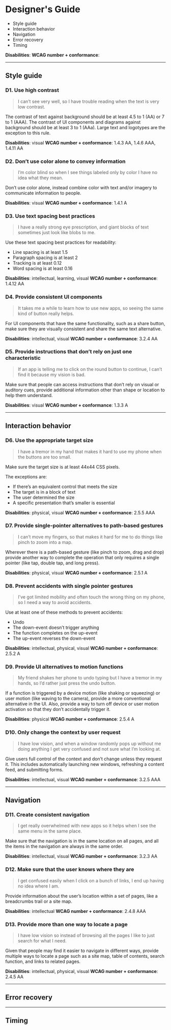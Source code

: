 # Designer's Guide
* Style guide
* Interaction behavior
* Navigation
* Error recovery
* Timing

**Disabilities**:
**WCAG number + conformance**:

***

## Style guide

### D1. Use high contrast
> I can’t see very well, so I have trouble reading when the text is very low contrast.

The contrast of text against background should be at least 4.5 to 1 (AA) or 7 to 1 (AAA). The contrast of UI components and diagrams against background should be at least 3 to 1 (AAa). Large text and logotypes are the exception to this rule.

**Disabilities**: visual
**WCAG number + conformance**: 1.4.3 AA, 1.4.6 AAA, 1.4.11 AA

### D2. Don’t use color alone to convey information
> I’m color blind so when I see things labeled only by color I have no idea what they mean.

Don’t use color alone, instead combine color with text and/or imagery to communicate information to people.

**Disabilities**: visual
**WCAG number + conformance**: 1.4.1 A

### D3. Use text spacing best practices
> I have a really strong eye prescription, and giant blocks of text sometimes just look like blobs to me.

Use these text spacing best practices for readability:
* Line spacing is at least 1.5
* Paragraph spacing is at least 2
* Tracking is at least 0.12
* Word spacing is at least 0.16

**Disabilities**: intellectual, learning, visual
**WCAG number + conformance**: 1.4.12 AA

### D4. Provide consistent UI components
> It takes me a while to learn how to use new apps, so seeing the same kind of button really helps.

For UI components that have the same functionality, such as a share button, make sure they are visually consistent and share the same text alternative.

**Disabilities**: intellectual, visual
**WCAG number + conformance**: 3.2.4 AA

### D5. Provide instructions that don’t rely on just one characteristic
> If an app is telling me to click on the round button to continue, I can’t find it because my vision is bad.

Make sure that people can access instructions that don’t rely on visual or auditory cues, provide additional information other than shape or location to help them understand.

**Disabilities**: visual
**WCAG number + conformance**: 1.3.3 A

***

## Interaction behavior

### D6. Use the appropriate target size
> I have a tremor in my hand that makes it hard to use my phone when the buttons are too small.

Make sure the target size is at least 44x44 CSS pixels.

The exceptions are:
* If there’s an equivalent control that meets the size
* The target is in a block of text
* The user determined the size
* A specific presentation that’s smaller is essential

**Disabilities**: physical, visual
**WCAG number + conformance**: 2.5.5 AAA

### D7. Provide single-pointer alternatives to path-based gestures
> I can’t move my fingers, so that makes it hard for me to do things like pinch to zoom into a map.

Wherever there is a path-based gesture (like pinch to zoom, drag and drop) provide another way to complete the operation that only requires a single pointer (like tap, double tap, and long press).

**Disabilities**: physical, visual
**WCAG number + conformance**: 2.5.1 A

### D8. Prevent accidents with single pointer gestures
> I’ve got limited mobility and often touch the wrong thing on my phone, so I need a way to avoid accidents.

Use at least one of these methods to prevent accidents:
* Undo
* The down-event doesn’t trigger anything
* The function completes on the up-event
* The up-event reverses the down-event

**Disabilities**: intellectual, physical, visual
**WCAG number + conformance**: 2.5.2 A

### D9. Provide UI alternatives to motion functions
> My friend shakes her phone to undo typing but I have a tremor in my hands, so I’d rather just press the undo button.

If a function is triggered by a device motion (like shaking or squeezing) or user motion (like waving to the camera), provide a more conventional alternative in the UI. Also, provide a way to turn off device or user motion activation so that they don’t accidentally trigger it.

**Disabilities**: physical
**WCAG number + conformance**: 2.5.4 A

### D10. Only change the context by user request
> I have low vision, and when a window randomly pops up without me doing anything I get very confused and not sure what I’m looking at.

Give users full control of the context and don’t change unless they request it. This includes automatically launching new windows, refreshing a content feed, and submitting forms.

**Disabilities**: intellectual, visual
**WCAG number + conformance**: 3.2.5 AAA

***

## Navigation

### D11. Create consistent navigation
> I get really overwhelmed with new apps so it helps when I see the same menu in the same place.

Make sure that the navigation is in the same location on all pages, and all the items in the navigation are always in the same order.

**Disabilities**: intellectual, visual
**WCAG number + conformance**: 3.2.3 AA

### D12. Make sure that the user knows where they are
> I get confused easily when I click on a bunch of links, I end up having no idea where I am.

Provide information about the user’s location within a set of pages, like a breadcrumbs trail or a site map.

**Disabilities**: intellectual
**WCAG number + conformance**: 2.4.8 AAA

### D13. Provide more than one way to locate a page
> I have low vision so instead of browsing all the pages I like to just search for what I need.

Given that people may find it easier to navigate in different ways, provide multiple ways to locate a page such as a site map, table of contents, search function, and links to related pages.

**Disabilities**: intellectual, physical, visual
**WCAG number + conformance**: 2.4.5 AA

***

## Error recovery

***

## Timing
